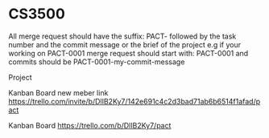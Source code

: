 # CS3500

All merge request should have the suffix:
PACT- followed by the task number and the commit message or the brief of the project
e.g if your working on PACT-0001
merge request should start with:
PACT-0001 
and commits should be PACT-0001-my-commit-message

Project

Kanban Board new meber link https://trello.com/invite/b/DlIB2Ky7/142e691c4c2d3bad71ab6b6514f1afad/pact

Kanban Board https://trello.com/b/DlIB2Ky7/pact
